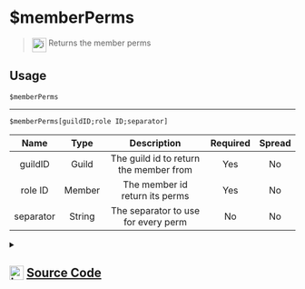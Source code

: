 # $memberPerms
> <img align="top" src="https://upload.wikimedia.org/wikipedia/commons/thumb/e/e4/Infobox_info_icon.svg/160px-Infobox_info_icon.svg.png?20150409153300" alt="image" width="25" height="auto"> Returns the member perms
## Usage
```
$memberPerms
```
---
```
$memberPerms[guildID;role ID;separator]
```
| Name | Type | Description | Required | Spread
| :---: | :---: | :---: | :---: | :---: |
guildID | Guild | The guild id to return the member from | Yes | No
role ID | Member | The member id return its perms | Yes | No
separator | String | The separator to use for every perm | No | No
<details>
<summary>
    
## <img align="top" src="https://cdn4.iconfinder.com/data/icons/iconsimple-logotypes/512/github-512.png" alt="image" width="25" height="auto">  [Source Code](https://github.com/tryforge/ForgeScript-V2/blob/main/src/native/memberPerms.ts)
    
</summary>
    
```ts
import { ArgType, NativeFunction, Return } from "../structures"

export default new NativeFunction({
    name: "$memberPerms",
    description: "Returns the member perms",
    brackets: false,
    unwrap: true,
    args: [
        {
            
            name: "guildID",
            description: "The guild id to return the member from",
            rest: false,
            type: ArgType.Guild,
            required: true
        },
        {
            name: "role ID",
            description: "The member id return its perms",
            rest: false,
            type: ArgType.Member,
            pointer: 0,
            required: true
        },
        {
            name: "separator",
            description: "The separator to use for every perm",
            type: ArgType.String,
            required: false,
            rest: false,
        }
    ],
    execute(ctx, [ guild, member, sep ]) {
        return Return.success(
            (member ?? ctx.member)?.permissions.toArray().join(sep || ", ")
        )
    }
})
```
    
</details>